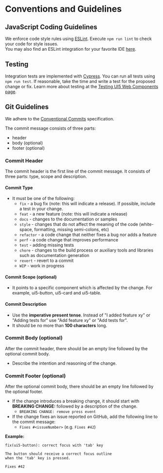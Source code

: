 # Conventions and Guidelines

## JavaScript Coding Guidelines
We enforce code style rules using [ESLint](https://eslint.org). Execute `npm run lint` to check your code for style issues.  
You may also find an ESLint integration for your favorite IDE [here](https://eslint.org/docs/user-guide/integrations).

## Testing
Integration tests are implemented with [Cypress](https://www.cypress.io/). You can run all tests using `npm run test`.
If reasonable, take the time and write a test for the proposed change or fix. Learn more about testing at the [Testing UI5 Web Components page](../4-development/10-testing.md).

## Git Guidelines

We adhere to the [Conventional Commits](https://conventionalcommits.org) specification.

The commit message consists of three parts:
- header
- body (optional)
- footer (optional)

### Commit Header
The commit header is the first line of the commit message. It consists of three parts: type, scope and description.

#### Commit Type
- It must be one of the following:
    + `fix` - a bug fix (note: this will indicate a release). If possible, include a test in your change.
    + `feat` - a new feature (note: this will indicate a release)
    + `docs` - changes to the documentation or samples
    + `style` - changes that do not affect the meaning of the code (white-space, formatting, missing semi-colons, etc)
    + `refactor` - a code change that neither fixes a bug nor adds a feature
    + `perf` - a code change that improves performance
    + `test` - adding missing tests
    + `chore` - changes to the build process or auxiliary tools and libraries such as documentation generation
    + `revert` - revert to a commit
    + `WIP` - work in progress

#### Commit Scope (optional)
- It points to a specific component which is affected by the change. For example, ui5-button, ui5-card and ui5-table.

#### Commit Description
- Use the **imperative present tense**. Instead of "I added feature xy" or "Adding tests for" use "Add feature xy" or "Add tests for".
- It should be no more than **100 characters** long.


### Commit Body (optional)
After the commit header, there should be an empty line followed by the optional commit body.
- Describe the intention and reasoning of the change.

### Commit Footer (optional)
After the optional commit body, there should be an empty line followed by the optional footer.
- If the change introduces a breaking change, it should start with **BREAKING CHANGE:** followed by a description of the change.
    + `BREAKING CHANGE: remove press event`
- If the change fixes an issue reported on GitHub, add the following line to the commit message:
    + `Fixes #<issueNumber>` (e.g. `Fixes #42`)


**Example:**

```
fix(ui5-button): correct focus with 'tab' key

The button should receive a correct focus outline
when the 'tab' key is pressed.

Fixes #42
```
